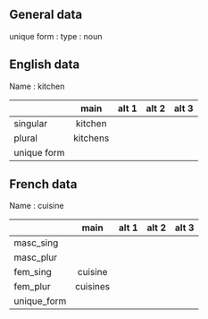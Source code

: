 ## General data

unique form :
type : noun

## English data

Name : kitchen

|             |   main   | alt 1 | alt 2 | alt 3 |
| :---------- | :------: | :---: | :---: | ----- |
| singular    | kitchen  |       |       |       |
| plural      | kitchens |       |       |       |
| unique form |          |       |       |       |

## French data

Name : cuisine

|             |   main   | alt 1 | alt 2 | alt 3 |
| :---------- | :------: | :---: | :---: | :---: |
| masc_sing   |          |       |       |       |
| masc_plur   |          |       |       |       |
| fem_sing    | cuisine  |       |       |       |
| fem_plur    | cuisines |       |       |       |
| unique_form |          |       |       |       |


